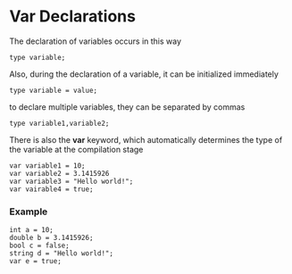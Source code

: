 # Var Declarations
The declaration of variables occurs in this way
```
type variable;
```
Also, during the declaration of a variable, it can be initialized immediately
```
type variable = value;
```
to declare multiple variables, they can be separated by commas
```
type variable1,variable2;
```
There is also the **var** keyword, which automatically determines the type of the variable at the compilation stage
```
var variable1 = 10;
var variable2 = 3.1415926
var variable3 = "Hello world!";
var vairable4 = true;
```

### Example
```
int a = 10;
double b = 3.1415926;
bool c = false;
string d = "Hello world!";
var e = true;
```